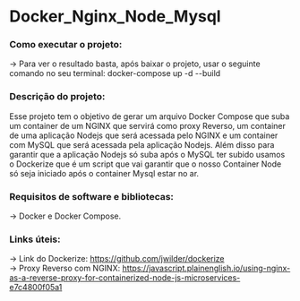 # Docker_Nginx_Node_Mysql  

### Como executar o projeto:  
-> Para ver o resultado basta, após baixar o projeto, usar o seguinte comando no seu terminal:
docker-compose up -d --build  

### Descrição do projeto:  
Esse projeto tem o objetivo de gerar um arquivo Docker Compose que
suba um container de um NGINX que servirá como proxy Reverso, um container de uma aplicação Nodejs que será acessada pelo NGINX e um container com MySQL que será acessada pela aplicação Nodejs. Além disso para garantir que a aplicação Nodejs só suba após o MySQL ter subido usamos o Dockerize que é um script que vai garantir que o nosso Container Node só seja iniciado após o container Mysql estar no ar.  

### Requisitos de software e bibliotecas:  
-> Docker e Docker Compose. 

### Links úteis:  
-> Link do Dockerize: https://github.com/jwilder/dockerize     
-> Proxy Reverso com NGINX: https://javascript.plainenglish.io/using-nginx-as-a-reverse-proxy-for-containerized-node-js-microservices-e7c4800f05a1  